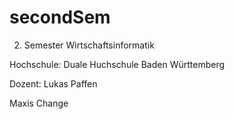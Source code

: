 # secondSem

2. Semester Wirtschaftsinformatik

Hochschule: Duale Huchschule Baden Württemberg

Dozent: Lukas Paffen

Maxis Change
